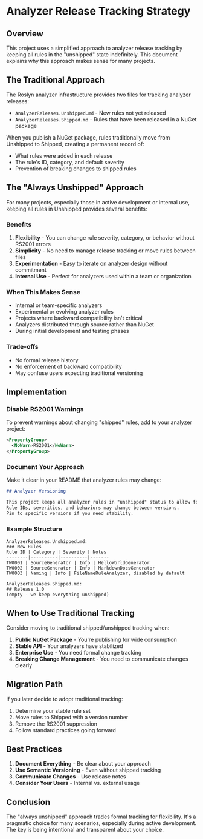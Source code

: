 # Analyzer Release Tracking Strategy

## Overview

This project uses a simplified approach to analyzer release tracking by keeping all rules in the "unshipped" state indefinitely. This document explains why this approach makes sense for many projects.

## The Traditional Approach

The Roslyn analyzer infrastructure provides two files for tracking analyzer releases:
- `AnalyzerReleases.Unshipped.md` - New rules not yet released
- `AnalyzerReleases.Shipped.md` - Rules that have been released in a NuGet package

When you publish a NuGet package, rules traditionally move from Unshipped to Shipped, creating a permanent record of:
- What rules were added in each release
- The rule's ID, category, and default severity
- Prevention of breaking changes to shipped rules

## The "Always Unshipped" Approach

For many projects, especially those in active development or internal use, keeping all rules in Unshipped provides several benefits:

### Benefits

1. **Flexibility** - You can change rule severity, category, or behavior without RS2001 errors
2. **Simplicity** - No need to manage release tracking or move rules between files
3. **Experimentation** - Easy to iterate on analyzer design without commitment
4. **Internal Use** - Perfect for analyzers used within a team or organization

### When This Makes Sense

- Internal or team-specific analyzers
- Experimental or evolving analyzer rules
- Projects where backward compatibility isn't critical
- Analyzers distributed through source rather than NuGet
- During initial development and testing phases

### Trade-offs

- No formal release history
- No enforcement of backward compatibility
- May confuse users expecting traditional versioning

## Implementation

### Disable RS2001 Warnings

To prevent warnings about changing "shipped" rules, add to your analyzer project:

```xml
<PropertyGroup>
  <NoWarn>RS2001</NoWarn>
</PropertyGroup>
```

### Document Your Approach

Make it clear in your README that analyzer rules may change:

```markdown
## Analyzer Versioning

This project keeps all analyzer rules in "unshipped" status to allow for flexibility during development. 
Rule IDs, severities, and behaviors may change between versions. 
Pin to specific versions if you need stability.
```

### Example Structure

```
AnalyzerReleases.Unshipped.md:
### New Rules
Rule ID | Category | Severity | Notes
--------|----------|----------|-------
TW0001 | SourceGenerator | Info | HelloWorldGenerator
TW0002 | SourceGenerator | Info | MarkdownDocsGenerator  
TW0003 | Naming | Info | FileNameRuleAnalyzer, disabled by default

AnalyzerReleases.Shipped.md:
## Release 1.0
(empty - we keep everything unshipped)
```

## When to Use Traditional Tracking

Consider moving to traditional shipped/unshipped tracking when:

1. **Public NuGet Package** - You're publishing for wide consumption
2. **Stable API** - Your analyzers have stabilized
3. **Enterprise Use** - You need formal change tracking
4. **Breaking Change Management** - You need to communicate changes clearly

## Migration Path

If you later decide to adopt traditional tracking:

1. Determine your stable rule set
2. Move rules to Shipped with a version number
3. Remove the RS2001 suppression
4. Follow standard practices going forward

## Best Practices

1. **Document Everything** - Be clear about your approach
2. **Use Semantic Versioning** - Even without shipped tracking
3. **Communicate Changes** - Use release notes
4. **Consider Your Users** - Internal vs. external usage

## Conclusion

The "always unshipped" approach trades formal tracking for flexibility. It's a pragmatic choice for many scenarios, especially during active development. The key is being intentional and transparent about your choice.